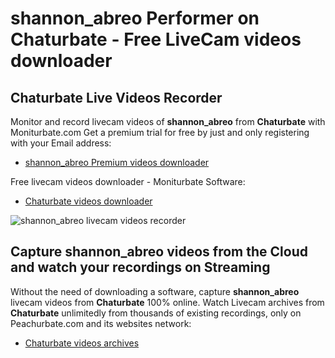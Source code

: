 # shannon_abreo Performer on Chaturbate - Free LiveCam videos downloader

## Chaturbate Live Videos Recorder

Monitor and record livecam videos of **shannon_abreo** from **Chaturbate** with Moniturbate.com
Get a premium trial for free by just and only registering with your Email address:
* [shannon_abreo Premium videos downloader](https://moniturbate.com/request-demo-licence-key.html)

Free livecam videos downloader - Moniturbate Software:
* [Chaturbate videos downloader](https://moniturbate.com/moniturbate-download-software.html)

![shannon_abreo livecam videos recorder](https://peachurnet.com/templates/moniturbate-software.png)


## Capture shannon_abreo videos from the Cloud and watch your recordings on Streaming

Without the need of downloading a software, capture **shannon_abreo** livecam videos from **Chaturbate** 100% online.
Watch Livecam archives from **Chaturbate** unlimitedly from thousands of existing recordings, only on Peachurbate.com and its websites network:
* [Chaturbate videos archives](https://peachurnet.com/)